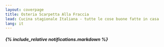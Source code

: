 ```yaml
---
layout: coverpage
title: Osteria Scarpetta Alla Fraccia
lead: Cucina stagionale Italiana - tutte le cose buone fatte in casa
lang: it
---
```


##### {% include_relative notifications.markdown %}

